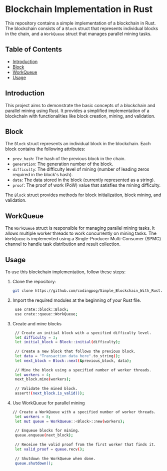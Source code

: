 # Blockchain Implementation in Rust

This repository contains a simple implementation of a blockchain in Rust. The blockchain consists of a `Block` struct that represents individual blocks in the chain, and a `WorkQueue` struct that manages parallel mining tasks.

## Table of Contents

- [Introduction](#introduction)
- [Block](#block)
- [WorkQueue](#workqueue)
- [Usage](#usage)
  
## Introduction

This project aims to demonstrate the basic concepts of a blockchain and parallel mining using Rust. It provides a simplified implementation of a blockchain with functionalities like block creation, mining, and validation.

## Block

The `Block` struct represents an individual block in the blockchain. Each block contains the following attributes:

- `prev_hash`: The hash of the previous block in the chain.
- `generation`: The generation number of the block.
- `difficulty`: The difficulty level of mining (number of leading zeros required in the block's hash).
- `data`: The data stored in the block (currently represented as a string).
- `proof`: The proof of work (PoW) value that satisfies the mining difficulty.

The `Block` struct provides methods for block initialization, block mining, and validation.

## WorkQueue

The `WorkQueue` struct is responsible for managing parallel mining tasks. It allows multiple worker threads to work concurrently on mining tasks. The `WorkQueue` is implemented using a Single-Producer Multi-Consumer (SPMC) channel to handle task distribution and result collection.

## Usage

To use this blockchain implementation, follow these steps:

1. Clone the repository:

   ```bash
   git clone https://github.com/codingpog/Simple_Blockchain_With_Rust.git

2. Import the required modules at the beginning of your Rust file.
   ```bash
    use crate::block::Block;
    use crate::queue::WorkQueue;

3. Create and mine blocks
   ```bash
    // Create an initial block with a specified difficulty level.
    let difficulty = 3;
    let initial_block = Block::initial(difficulty);
    
    // Create a new block that follows the previous block.
    let data = "Transaction data here".to_string();
    let next_block = Block::next(&previous_block, data);
    
    // Mine the block using a specified number of worker threads.
    let workers = 4;
    next_block.mine(workers);
    
    // Validate the mined block.
    assert!(next_block.is_valid());

4. Use WorkQueue for parallel mining
   ```bash
   // Create a WorkQueue with a specified number of worker threads.
    let workers = 8;
    let mut queue = WorkQueue::<Block>::new(workers);
    
    // Enqueue blocks for mining.
    queue.enqueue(next_block);
    
    // Receive the valid proof from the first worker that finds it.
    let valid_proof = queue.recv();
    
    // Shutdown the WorkQueue when done.
    queue.shutdown();



